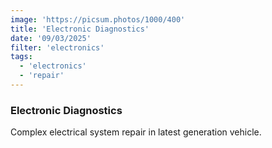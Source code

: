 ```yaml
---
image: 'https://picsum.photos/1000/400'
title: 'Electronic Diagnostics'
date: '09/03/2025'
filter: 'electronics'
tags:
  - 'electronics'
  - 'repair'
---
```


### Electronic Diagnostics

Complex electrical system repair in latest generation vehicle.